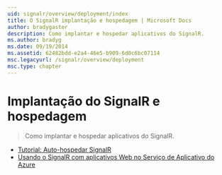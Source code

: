 ```yaml
---
uid: signalr/overview/deployment/index
title: O SignalR implantação e hospedagem | Microsoft Docs
author: bradygaster
description: Como implantar e hospedar aplicativos do SignalR.
ms.author: bradyg
ms.date: 09/19/2014
ms.assetid: 62482bdd-e2a4-46e5-b909-6d0c6bc07114
msc.legacyurl: /signalr/overview/deployment
msc.type: chapter
---
```

<a name="signalr-deployment-and-hosting"></a>Implantação do SignalR e hospedagem
====================
> Como implantar e hospedar aplicativos do SignalR.


- [Tutorial: Auto-hospedar SignalR](tutorial-signalr-self-host.md)
- [Usando o SignalR com aplicativos Web no Serviço de Aplicativo do Azure](using-signalr-with-azure-web-sites.md)

